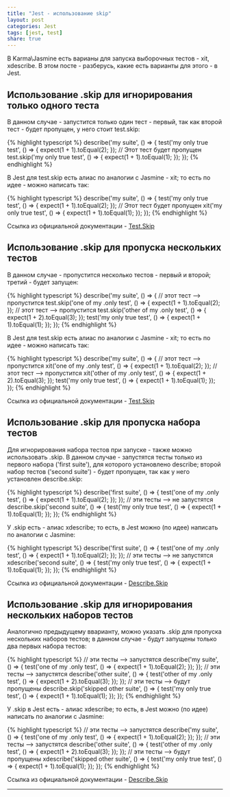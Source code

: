 ```yaml
---
title: "Jest - использование skip"
layout: post
categories: Jest
tags: [jest, test]
share: true
---
```


В Karma\Jasmine есть варианы для запуска выборочных тестов - xit, xdescribe. В этом посте - разберусь, какие есть варианты для этого - в Jest.

## Использование .skip для игнорирования только одного теста

В данном случае - запустится только один тест - первый, так как второй тест - будет пропущен, у него стоит test.skip:

{% highlight typescript %}
describe('my suite', () => {
  test('my only true test', () => {
    expect(1 + 1).toEqual(2);
  });
  // Этот тест будет пропущен
  test.skip('my only true test', () => {
    expect(1 + 1).toEqual(1);
  });
});
{% endhighlight %}

В Jest для test.skip есть алиас по аналогии с Jasmine - xit; то есть по идее - можно написать так:

{% highlight typescript %}
describe('my suite', () => {
  test('my only true test', () => {
    expect(1 + 1).toEqual(2);
  });
  // Этот тест будет пропущен
  xit('my only true test', () => {
    expect(1 + 1).toEqual(1);
  });
});
{% endhighlight %}

Ссылка из официальной документации - [Test.Skip][1]

## Использование .skip для пропуска нескольких тестов

В данном случае - пропустится несколько тестов - первый и второй; третий - будет запущен:

{% highlight typescript %}
describe('my suite', () => {
  // этот тест --> пропустится
  test.skip('one of my .only test', () => {
    expect(1 + 1).toEqual(2);
  });
  // этот тест --> пропустится
  test.skip('other of my .only test', () => {
    expect(1 + 2).toEqual(3);
  });
  test('my only true test', () => {
    expect(1 + 1).toEqual(1);
  });
});
{% endhighlight %}

В Jest для test.skip есть алиас по аналогии с Jasmine - xit; то есть по идее - можно написать так:

{% highlight typescript %}
describe('my suite', () => {
  // этот тест --> пропустится
  xit('one of my .only test', () => {
    expect(1 + 1).toEqual(2);
  });
  // этот тест --> пропустится
  xit('other of my .only test', () => {
    expect(1 + 2).toEqual(3);
  });
  test('my only true test', () => {
    expect(1 + 1).toEqual(1);
  });
});
{% endhighlight %}

Ссылка из официальной документации - [Test.Skip][1]

## Использование .skip для пропуска набора тестов

Для игнорирования набора тестов при запуске - также можно использовать .skip. В данном случае - запустятся тесты только из первого набора ('first suite'), для которого установлено describe; второй набор тестов ('second suite') - будет пропущен, так как у него установлен describe.skip:

{% highlight typescript %}
describe('first suite', () => {
  test('one of my .only test', () => {
    expect(1 + 1).toEqual(2);
  });
});
// эти тесты --> не запустятся
describe.skip('second suite', () => {
  test('my only true test', () => {
    expect(1 + 1).toEqual(1);
  });
});
{% endhighlight %}

У .skip есть - алиас xdescribe; то есть, в Jest можно (по идее) написать по аналогии с Jasmine:

{% highlight typescript %}
describe('first suite', () => {
  test('one of my .only test', () => {
    expect(1 + 1).toEqual(2);
  });
});
// эти тесты --> не запустятся
xdescribe('second suite', () => {
  test('my only true test', () => {
    expect(1 + 1).toEqual(1);
  });
});
{% endhighlight %}

Ссылка из официальной документации - [Describe.Skip][2]

## Использование .skip для игнорирования нескольких наборов тестов

Аналогично предыдущему вварианту, можно указать .skip для пропуска нескольких наборов тестов; в данном случае - будут запущены только два первых набора тестов:

{% highlight typescript %}
// эти тесты --> запустятся
describe('my suite', () => {
  test('one of my .only test', () => {
    expect(1 + 1).toEqual(2);
  });
});
// эти тесты --> запустятся
describe('other suite', () => {
  test('other of my .only test', () => {
    expect(1 + 2).toEqual(3);
  });
});
// эти тесты --> будут пропущены
describe.skip('skipped other suite', () => {
  test('my only true test', () => {
    expect(1 + 1).toEqual(1);
  });
});
{% endhighlight %}

У .skip в Jest есть - алиас xdescribe; то есть, в Jest можно (по идее) написать по аналогии с Jasmine:

{% highlight typescript %}
// эти тесты --> запустятся
describe('my suite', () => {
  test('one of my .only test', () => {
    expect(1 + 1).toEqual(2);
  });
});
// эти тесты --> запустятся
describe('other suite', () => {
  test('other of my .only test', () => {
    expect(1 + 2).toEqual(3);
  });
});
// эти тесты --> будут пропущены
xdescribe('skipped other suite', () => {
  test('my only true test', () => {
    expect(1 + 1).toEqual(1);
  });
});
{% endhighlight %}

Ссылка из официальной документации - [Describe.Skip][2]

***
[1]: https://jestjs.io/ru/docs/api#testskipname-fn "Test.Skip"
[2]: https://jestjs.io/ru/docs/api#describeskipname-fn "Describe.Skip"